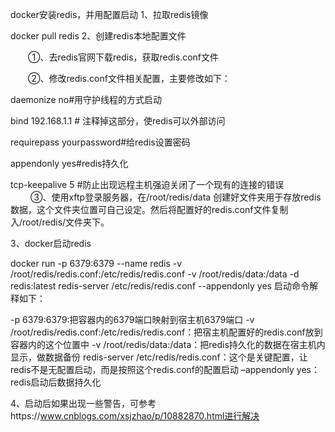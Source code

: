 docker安装redis，并用配置启动
1、拉取redis镜像

docker pull redis
2、创建redis本地配置文件


　　①、去redis官网下载redis，获取redis.conf文件

　　②、修改redis.conf文件相关配置，主要修改如下：


daemonize no#用守护线程的方式启动

bind 192.168.1.1 # 注释掉这部分，使redis可以外部访问

requirepass yourpassword#给redis设置密码

appendonly yes#redis持久化

tcp-keepalive 5 #防止出现远程主机强迫关闭了一个现有的连接的错误
　
　③、使用xftp登录服务器，在/root/redis/data 创建好文件夹用于存放redis数据，这个文件夹位置可自己设定。然后将配置好的redis.conf文件复制入/root/redis/文件夹下。

3、docker启动redis

docker run -p 6379:6379 --name redis -v /root/redis/redis.conf:/etc/redis/redis.conf  -v /root/redis/data:/data -d redis:latest redis-server /etc/redis/redis.conf --appendonly yes
启动命令解释如下：

-p 6379:6379:把容器内的6379端口映射到宿主机6379端口
-v /root/redis/redis.conf:/etc/redis/redis.conf：把宿主机配置好的redis.conf放到容器内的这个位置中
-v /root/redis/data:/data：把redis持久化的数据在宿主机内显示，做数据备份
redis-server /etc/redis/redis.conf：这个是关键配置，让redis不是无配置启动，而是按照这个redis.conf的配置启动
–appendonly yes：redis启动后数据持久化

4、启动后如果出现一些警告，可参考https://www.cnblogs.com/xsjzhao/p/10882870.html进行解决

 